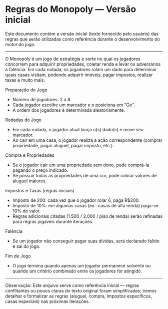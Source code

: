 # Regras do Monopoly — Versão inicial

Este documento contém a versão inicial (texto fornecido pelo usuário) das regras que serão utilizadas como referência durante o desenvolvimento do motor do jogo.

---

O Monopoly é um jogo de estratégia e sorte no qual os jogadores concorrem para adquirir propriedades, coletar renda e levar os adversários à falência. Em cada rodada, os jogadores rolam um dado para determinar quais casas visitam, podendo adquirir imóveis, pagar impostos, realizar taxas e muito mais.

Preparação do Jogo

- Número de jogadores: 2 a 8.
- Cada jogador escolhe um marcador e o posiciona em "Go".
- A ordem dos jogadores é determinada aleatoriamente.

Rodadas do Jogo

- Em cada rodada, o jogador atual lança o(s) dado(s) e move seu marcador.
- Ao cair em uma casa, o jogador realiza a ação correspondente (comprar propriedade, pagar aluguel, pagar imposto, etc.).

Compra e Propriedades

- Se o jogador cair em uma propriedade sem dono, pode comprá-la pagando o preço indicado.
- Se possuir todas as propriedades de uma cor, pode cobrar valores de aluguel maiores.

Impostos e Taxas (regras iniciais)

- Imposto de 200: cada vez que o jogador rolar 6, paga R$200.
- Imposto de 10%: em algumas casas (ex.: casas de alta renda) paga-se 10% do valor.
- Regras adicionais citadas (1.500 / 2.000 / piso de renda) serão refinadas para regras jogáveis durante iterações.

Falência

- Se um jogador não conseguir pagar suas dívidas, será declarado falido e sai do jogo.

Fim de Jogo

- O jogo termina quando apenas um jogador permanece solvente ou quando um critério combinado entre os jogadores for atingido.

---

Observação: Este arquivo serve como referência inicial — regras conflitantes ou pouco claras do texto original foram simplificadas; iremos detalhar e formalizar as regras (aluguel, compra, impostos específicos, casas especiais) nas próximas iterações.

